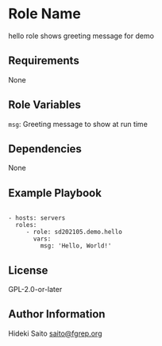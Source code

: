 Role Name
=========

hello role shows greeting message for demo

Requirements
------------

None

Role Variables
--------------

`msg`: Greeting message to show at run time

Dependencies
------------

None

Example Playbook
----------------

```

- hosts: servers
  roles:
     - role: sd202105.demo.hello
       vars:
         msg: 'Hello, World!'
```

License
-------

GPL-2.0-or-later

Author Information
------------------

Hideki Saito <saito@fgrep.org>
